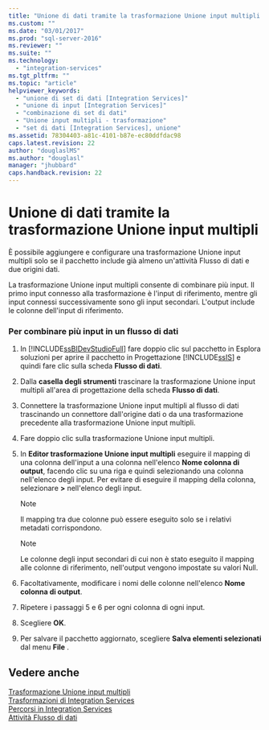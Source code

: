 ```yaml
---
title: "Unione di dati tramite la trasformazione Unione input multipli | Microsoft Docs"
ms.custom: ""
ms.date: "03/01/2017"
ms.prod: "sql-server-2016"
ms.reviewer: ""
ms.suite: ""
ms.technology: 
  - "integration-services"
ms.tgt_pltfrm: ""
ms.topic: "article"
helpviewer_keywords: 
  - "unione di set di dati [Integration Services]"
  - "unione di input [Integration Services]"
  - "combinazione di set di dati"
  - "Unione input multipli - trasformazione"
  - "set di dati [Integration Services], unione"
ms.assetid: 78304403-a81c-4101-b87e-ec80ddfdac98
caps.latest.revision: 22
author: "douglaslMS"
ms.author: "douglasl"
manager: "jhubbard"
caps.handback.revision: 22
---
```

# Unione di dati tramite la trasformazione Unione input multipli
  È possibile aggiungere e configurare una trasformazione Unione input multipli solo se il pacchetto include già almeno un'attività Flusso di dati e due origini dati.  
  
 La trasformazione Unione input multipli consente di combinare più input. Il primo input connesso alla trasformazione è l'input di riferimento, mentre gli input connessi successivamente sono gli input secondari. L'output include le colonne dell'input di riferimento.  
  
### Per combinare più input in un flusso di dati  
  
1.  In [!INCLUDE[ssBIDevStudioFull](../../../includes/ssbidevstudiofull-md.md)] fare doppio clic sul pacchetto in Esplora soluzioni per aprire il pacchetto in Progettazione [!INCLUDE[ssIS](../../../includes/ssis-md.md)] e quindi fare clic sulla scheda **Flusso di dati**.  
  
2.  Dalla **casella degli strumenti** trascinare la trasformazione Unione input multipli all'area di progettazione della scheda **Flusso di dati**.  
  
3.  Connettere la trasformazione Unione input multipli al flusso di dati trascinando un connettore dall'origine dati o da una trasformazione precedente alla trasformazione Unione input multipli.  
  
4.  Fare doppio clic sulla trasformazione Unione input multipli.  
  
5.  In **Editor trasformazione Unione input multipli** eseguire il mapping di una colonna dell'input a una colonna nell'elenco **Nome colonna di output**, facendo clic su una riga e quindi selezionando una colonna nell'elenco degli input. Per evitare di eseguire il mapping della colonna, selezionare **<ignora>\>** nell'elenco degli input.  
  
    > [!NOTE]  
    >  Il mapping tra due colonne può essere eseguito solo se i relativi metadati corrispondono.  
  
    > [!NOTE]  
    >  Le colonne degli input secondari di cui non è stato eseguito il mapping alle colonne di riferimento, nell'output vengono impostate su valori Null.  
  
6.  Facoltativamente, modificare i nomi delle colonne nell'elenco **Nome colonna di output**.  
  
7.  Ripetere i passaggi 5 e 6 per ogni colonna di ogni input.  
  
8.  Scegliere **OK**.  
  
9. Per salvare il pacchetto aggiornato, scegliere **Salva elementi selezionati** dal menu **File** .  
  
## Vedere anche  
 [Trasformazione Unione input multipli](../../../integration-services/data-flow/transformations/union-all-transformation.md)   
 [Trasformazioni di Integration Services](../../../integration-services/data-flow/transformations/integration-services-transformations.md)   
 [Percorsi in Integration Services](../../../integration-services/data-flow/integration-services-paths.md)   
 [Attività Flusso di dati](../../../integration-services/control-flow/data-flow-task.md)  
  
  